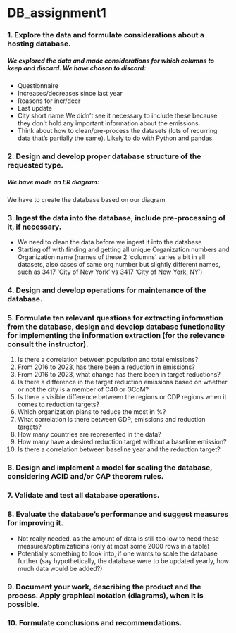 # DB_assignment1

### 1. Explore the data and formulate considerations about a hosting database.
##### We explored the data and made considerations for which columns to keep and discard. We have chosen to discard:
* Questionnaire
* Increases/decreases since last year
* Reasons for incr/decr
* Last update
* City short name
We didn’t see it necessary to include these because they don't hold any important information about the emissions.
* Think about how to clean/pre-process the datasets (lots of recurring data that’s partially the same). Likely to do with Python and pandas.

### 2. Design and develop proper database structure of the requested type.
##### We have made an ER diagram: 
We have to create the database based on our diagram


### 3. Ingest the data into the database, include pre-processing of it, if necessary.
* We need to clean the data before we ingest it into the database
* Starting off with finding and getting all unique Organization numbers and Organization name (names of these 2 ‘columns’ varies a bit in all datasets, also cases of same org number but slightly different names, such as 3417 ‘City of New York’ vs 3417 ‘City of New York, NY’)


### 4. Design and develop operations for maintenance of the database.

### 5. Formulate ten relevant questions for extracting information from the database, design and develop database functionality for implementing the information extraction (for the relevance consult the instructor).

1. Is there a correlation between population and total emissions?
2. From 2016 to 2023, has there been a reduction in emissions?
3. From 2016 to 2023, what change has there been in target reductions?
4. Is there a difference in the target reduction emissions based on whether or not the city is a member of C40 or GCoM?
5. Is there a visible difference between the regions or CDP regions when it comes to reduction targets?
6. Which organization plans to reduce the most in %?
7. What correlation is there between GDP, emissions and reduction targets?
8. How many countries are represented in the data?
9. How many have a desired reduction target without a baseline emission?
10. Is there a correlation between baseline year and the reduction target? 


### 6. Design and implement a model for scaling the database, considering ACID and/or CAP theorem rules.

### 7. Validate and test all database operations.

### 8. Evaluate the database’s performance and suggest measures for improving it.
* Not really needed, as the amount of data is still too low to need these measures/optimizatioins (only at most some 2000 rows in a table)
* Potentially something to look into, if one wants to scale the database further (say hypothetically, the database were to be updated yearly, how much data would be added?)


### 9. Document your work, describing the product and the process. Apply graphical notation (diagrams), when it is possible.

### 10. Formulate conclusions and recommendations.

